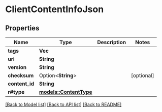 # ClientContentInfoJson

## Properties

Name | Type | Description | Notes
------------ | ------------- | ------------- | -------------
**tags** | **Vec<String>** |  | 
**uri** | **String** |  | 
**version** | **String** |  | 
**checksum** | Option<**String**> |  | [optional]
**content_id** | **String** |  | 
**r#type** | [**models::ContentType**](ContentType.md) |  | 

[[Back to Model list]](../README.md#documentation-for-models) [[Back to API list]](../README.md#documentation-for-api-endpoints) [[Back to README]](../README.md)


